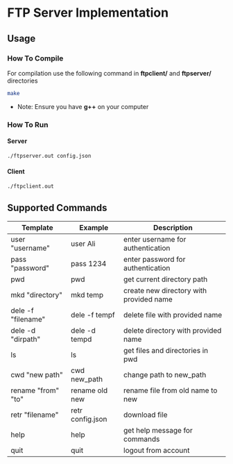 # FTP Server Implementation

## Usage
### How To Compile
For compilation use the following command in __ftpclient/__ and __ftpserver/__ directories
```bash
make
```
* Note: Ensure you have __g++__ on your computer
### How To Run
#### Server
```bash
./ftpserver.out config.json
```
#### Client
```bash
./ftpclient.out
```
## Supported Commands
| Template            | Example          | Description                             |
| ------------------- | ---------------- | --------------------------------------- |
| user "username"     | user Ali         | enter username for authentication       |
| pass "password"     | pass 1234        | enter password for authentication       |
| pwd                 | pwd              | get current directory path              |
| mkd "directory"     | mkd temp         | create new directory with provided name |
| dele -f "filename"  | dele -f tempf    | delete file with provided name          |
| dele -d "dirpath"   | dele -d tempd    | delete directory with provided name     |
| ls                  | ls               | get files and directories in pwd        |
| cwd "new path"      | cwd new_path     | change path to new_path                 |
| rename "from" "to"  | rename old new   | rename file from old name to new        |
| retr "filename"     | retr config.json | download file                           |
| help                | help             | get help message for commands           |
| quit                | quit             | logout from account                     |

